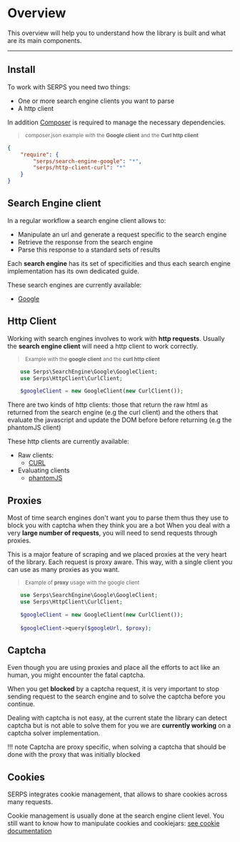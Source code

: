 Overview
========

This overview will help you to understand how the library is built and what are its main components.

---

Install
-------

To work with SERPS you need two things:

- One or more search engine clients you want to parse
- A http client


In addition [Composer](https://getcomposer.org/) is required to manage the necessary dependencies.

> <sub>composer.json example with the **Google client** and the **Curl http client**</sub>

```json
{
    "require": {
        "serps/search-engine-google": "*",
        "serps/http-client-curl": "*"
    }
}
```

Search Engine client
--------------------
In a regular workflow a search engine client allows to:

- Manipulate an url and generate a request specific to the search engine
- Retrieve the response from the search engine
- Parse this response to a standard sets of results

Each **search engine** has its set of specificities and thus each search engine implementation has its own dedicated guide.

These search engines are currently available:

- [Google](search-engine/google.md)


Http Client
-----------

Working with search engines involves to work with **http requests**.
Usually the **search engine client** will need a http client to work correctly.

> <sub>Example with the **google client** and the **curl http client**</sub>

```php
    use Serps\SearchEngine\Google\GoogleClient;
    use Serps\HttpClient\CurlClient;

    $googleClient = new GoogleClient(new CurlClient());
```


There are two kinds of http clients: those that return the raw html as returned from the search engine (e.g the curl client)
and the others that evaluate the javascript and update the DOM before before returning (e.g the phantomJS client)

These http clients are currently available:

- Raw clients:
    - [CURL](http-client/curl.md)
- Evaluating clients
    - [phantomJS](http-client/phantomJS.md)


Proxies
-------

Most of time search engines don't want you to parse them thus 
they use to block you with captcha when they think you are a bot
When you deal with a very **large number of requests**, you will need to send requests
through proxies.

This is a major feature of scraping and we placed proxies at the very heart of the library. 
Each request is proxy aware. 
This way, with a single client you can use as many proxies as you want.


> <sub>Example of **proxy** usage with the google client</sub>

```php
    use Serps\SearchEngine\Google\GoogleClient;
    use Serps\HttpClient\CurlClient;

    $googleClient = new GoogleClient(new CurlClient());
    
    $googleClient->query($googleUrl, $proxy);
```

Captcha
-------

Even though you are using proxies and place all the efforts to act like an human, you might encounter the fatal captcha.

When you get **blocked** by a captcha request, it is very important to stop sending request to the search engine and to
solve the captcha before you continue. 

Dealing with captcha is not easy, at the current state the library can detect captcha but is not able to solve them
for you we are **currently working** on a captcha solver implementation.

!!! note
    Captcha are proxy specific, when solving a captcha that should be done with the proxy that was initially blocked

Cookies
-------

SERPS integrates cookie management, that allows to share cookies across many requests.

Cookie management is usually done at the search engine client level. You still want to know
how to manipulate cookies and cookiejars: 
[see cookie documentation](/cookies.md) 